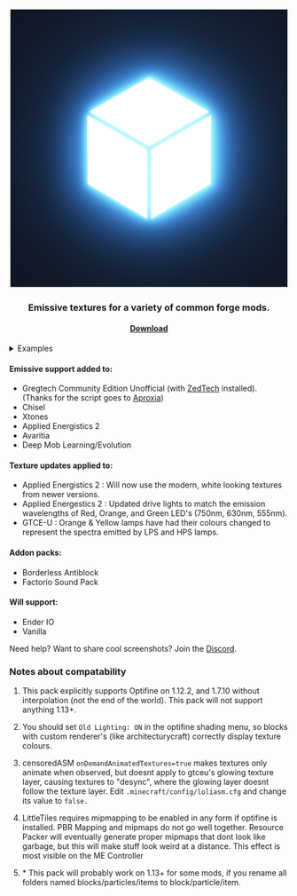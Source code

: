 <h3 align="center"><img alt="logo" height="500px" src="https://raw.githubusercontent.com/anonymouseMC/emissive-glowing-forge/master/pack.png"/></h3>
<h3 align="center">Emissive textures for a variety of common forge mods.</h3>
<h4 align="center"><a href="https://codeload.github.com/anonymouseMC/emissive-glowing-forge/zip/refs/heads/master">Download</a></h4>

<details>
  <summary>Examples</summary>

  <img height="500px" src="https://raw.githubusercontent.com/anonymouseMC/emissive-glowing-forge/master/examples/gtceu_lamps.png" />
  <img height="500px" src="https://raw.githubusercontent.com/anonymouseMC/emissive-glowing-forge/master/examples/ae2_drive_lights.png" />

</details>

#### Emissive support added to:
- Gregtech Community Edition Unofficial (with [ZedTech](https://github.com/CosmicNovaStar/Zederrian-Technology-GTCEu) installed). (Thanks for the script goes to [Aproxia](https://modrinth.com/resourcepack/egregious-emissives))
- Chisel
- Xtones
- Applied Energistics 2
- Avaritia
- Deep Mob Learning/Evolution

#### Texture updates applied to:
- Applied Energistics 2 : Will now use the modern, white looking textures from newer versions.
- Applied Energestics 2 : Updated drive lights to match the emission wavelengths of Red, Orange, and Green LED's (750nm, 630nm, 555nm).
- GTCE-U : Orange & Yellow lamps have had their colours changed to represent the spectra emitted by LPS and HPS lamps.

#### Addon packs:
- Borderless Antiblock
- Factorio Sound Pack

#### Will support:
- Ender IO
- Vanilla

Need help? Want to share cool screenshots? Join the [Discord](https://discord.gg/8aZ4TpdPWZ).

### Notes about compatability
1. This pack explicitly supports Optifine on 1.12.2, and 1.7.10 without interpolation (not the end of the world). This pack will not support anything 1.13+.

2. You should set `Old Lighting: ON` in the optifine shading menu, so blocks with custom renderer's (like architecturycraft) correctly display texture colours.

3. censoredASM `onDemandAnimatedTextures=true` makes textures only animate when observed, but doesnt apply to gtceu's glowing texture layer, causing textures to "desync", where the glowing layer doesnt follow the texture layer. Edit `.minecraft/config/loliasm.cfg` and change its value to `false.`

4. LittleTiles requires mipmapping to be enabled in any form if optifine is installed. PBR Mapping and mipmaps do not go well together. Resource Packer will eventually generate proper mipmaps that dont look like garbage, but this will make stuff look weird at a distance. This effect is most visible on the ME Controller

5. \* This pack will probably work on 1.13+ for some mods, if you rename all folders named blocks/particles/items to block/particle/item. 

